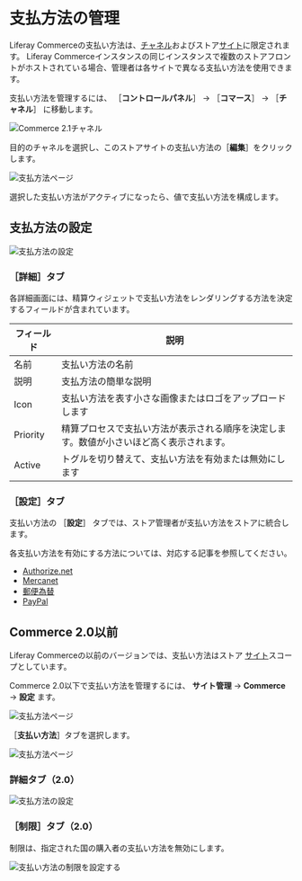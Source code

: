 # 支払方法の管理

Liferay Commerceの支払い方法は、[チャネル](../../starting-a-store/channels/introduction-to-channels.md)およびストア[サイト](../../starting-a-store/sites-and-site-types.md)に限定されます。 Liferay Commerceインスタンスの同じインスタンスで複数のストアフロントがホストされている場合、管理者は各サイトで異なる支払い方法を使用できます。

支払い方法を管理するには、 ［**コントロールパネル**］ &rarr; ［**コマース**］ &rarr; ［**チャネル**］ に移動します。

![Commerce 2.1チャネル](./managing-payment-methods/images/06.png)

目的のチャネルを選択し、このストアサイトの支払い方法の［**編集**］をクリックします。

![支払方法ページ](./managing-payment-methods/images/04.png)

選択した支払い方法がアクティブになったら、値で支払い方法を構成します。

<a name="configuring-a-payment-method" />

## 支払方法の設定

![支払方法の設定](./managing-payment-methods/images/05.png)

### ［詳細］タブ

各詳細画面には、精算ウィジェットで支払い方法をレンダリングする方法を決定するフィールドが含まれています。

| フィールド    | 説明                                           |
| -------- | -------------------------------------------- |
| 名前       | 支払い方法の名前                                     |
| 説明       | 支払方法の簡単な説明                                   |
| Icon     | 支払い方法を表す小さな画像またはロゴをアップロードします                 |
| Priority | 精算プロセスで支払い方法が表示される順序を決定します。数値が小さいほど高く表示されます。 |
| Active   | トグルを切り替えて、支払い方法を有効または無効にします                  |

### ［設定］タブ

支払い方法の ［**設定**］ タブでは、ストア管理者が支払い方法をストアに統合します。

各支払い方法を有効にする方法については、対応する記事を参照してください。

* [Authorize.net](./authorize.net.md)
* [Mercanet](./mercanet.md)
* [郵便為替](./money-orders.md)
* [PayPal](./paypal.md)

<a name="commerce-20-and-below" />

## Commerce 2.0以前

Liferay Commerceの以前のバージョンでは、支払い方法はストア [サイト](../../starting-a-store/sites-and-site-types.md)スコープとしています。

Commerce 2.0以下で支払い方法を管理するには、 **サイト管理** → **Commerce** → **設定** ます。

![支払方法ページ](./managing-payment-methods/images/07.png)

［**支払い方法**］タブを選択します。

![支払方法ページ](./managing-payment-methods/images/01.png)

### 詳細タブ（2.0）

![支払方法の設定](./managing-payment-methods/images/02.png)

### ［制限］タブ（2.0）

制限は、指定された国の購入者の支払い方法を無効にします。

![支払い方法の制限を設定する](./managing-payment-methods/images/03.png)
